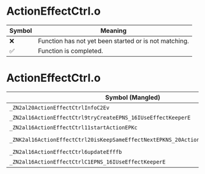 # ActionEffectCtrl.o
| Symbol | Meaning 
| ------------- | ------------- 
| :x: | Function has not yet been started or is not matching. 
| :white_check_mark: | Function is completed. 


# ActionEffectCtrl.o
| Symbol (Mangled) | Symbol (Demangled) | Decompiled? |
| ------------- |  ------------- | ------------- |
| `_ZN2al20ActionEffectCtrlInfoC2Ev` | `al::ActionEffectCtrlInfo::ActionEffectCtrlInfo(void)` | :x: |
| `_ZN2al16ActionEffectCtrl9tryCreateEPNS_16IUseEffectKeeperE` | `al::ActionEffectCtrl::tryCreate(al::IUseEffectKeeper *)` | :x: |
| `_ZN2al16ActionEffectCtrl11startActionEPKc` | `al::ActionEffectCtrl::startAction(char const*)` | :x: |
| `_ZNK2al16ActionEffectCtrl20isKeepSameEffectNextEPKNS_20ActionEffectCtrlInfoEPKc` | `al::ActionEffectCtrl::isKeepSameEffectNext(al::ActionEffectCtrlInfo const*,char const*)const` | :x: |
| `_ZN2al16ActionEffectCtrl6updateEfffb` | `al::ActionEffectCtrl::update(float,float,float,bool)` | :x: |
| `_ZN2al16ActionEffectCtrlC1EPNS_16IUseEffectKeeperE` | `al::ActionEffectCtrl::ActionEffectCtrl(al::IUseEffectKeeper *)` | :x: |
